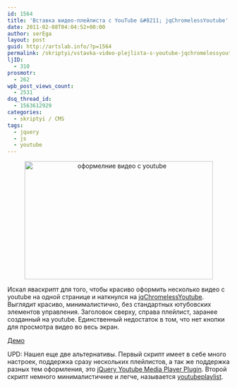 ```yaml
---
id: 1564
title: 'Вставка видео-плейлиста с YouTube &#8211; jqChromelessYoutube'
date: 2011-02-08T04:04:52+00:00
author: serEga
layout: post
guid: http://artslab.info/?p=1564
permalink: /skriptyi/vstavka-video-plejlista-s-youtube-jqchromelessyoutube/
ljID:
  - 310
prosmotr:
  - 262
wpb_post_views_count:
  - 2531
dsq_thread_id:
  - 1563612929
categories:
  - skriptyi / CMS
tags:
  - jquery
  - js
  - youtube
---
```

<center>
  <a href="{{site.img_cdn}}/jqChromelessYoutube.png"><img src="{{site.img_cdn}}/jqchromeless_mini.jpg" alt="оформелние видео с youtube" title="jqchromeless_mini" width="427" height="268" class="alignnone size-full wp-image-1566" srcset="{{site.img_cdn}}/jqchromeless_mini.jpg 427w, {{site.img_cdn}}/jqchromeless_mini-300x188.jpg 300w" sizes="(max-width: 427px) 100vw, 427px" /></a>
</center>

Искал яваскрипт для того, чтобы красиво оформить несколько видео с youtube на одной странице и наткнулся на [jqChromelessYoutube](http://ize-nl.appspot.com/home/jquery-plugins/jqchromelessyoutube). Выглядит красиво, минималистично, без стандартных ютубовских элементов управления. Заголовок сверху, справа плейлист, заранее созданный на youtube. Единственный недостаток в том, что нет кнопки для просмотра видео во весь экран.

[Демо](http://ize-nl.appspot.com/home/jquery-plugins/jqchromelessyoutube)

UPD: Нашел еще две альтернативы. Первый скрипт имеет в себе много настроек, поддержка сразу нескольких плейлистов, а так же поддержка разных тем оформления, это [jQuery Youtube Media Player Plugin](http://github.com/badsyntax/jquery-youtube-player). Второй скрипт немного минималистичнее и легче, называется [youtubeplaylist](http://github.com/badsyntax/jquery-youtube-player).
